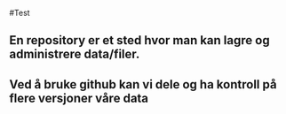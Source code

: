 #Test

## En repository er et sted hvor man kan lagre og administrere data/filer.
## Ved å bruke github kan vi dele og ha kontroll på flere versjoner våre data
